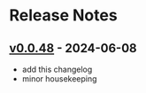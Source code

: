 # Release Notes

## [v0.0.48](https://github.com/njpanderson/braid/compare/v0.0.47...v0.0.48) - 2024-06-08

* add this changelog
* minor housekeeping
